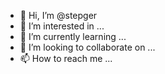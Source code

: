 - 👋 Hi, I’m @stepger
- 👀 I’m interested in ...
- 🌱 I’m currently learning ...
- 💞️ I’m looking to collaborate on ...
- 📫 How to reach me ...

<!---
stepger/stepger is a ✨ special ✨ repository because its `README.md` (this file) appears on your GitHub profile.
You can click the Preview link to take a look at your changes.
--->
